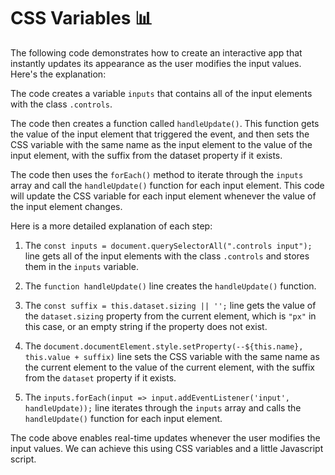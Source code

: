 # CSS Variables 📊

The following code demonstrates how to create an interactive app that instantly updates its appearance as the user modifies the input values.<br> Here's the explanation:


The code creates a variable `inputs` that contains all of the input elements with the class `.controls`.

The code then creates a function called `handleUpdate()`. This function gets the value of the input element that triggered the event, and then sets the CSS variable with the same name as the input element to the value of the input element, with the suffix from the dataset property if it exists.

The code then uses the `forEach()` method to iterate through the `inputs` array and call the `handleUpdate()` function for each input element. This code will update the CSS variable for each input element whenever the value of the input element changes.

Here is a more detailed explanation of each step:

1. The `const inputs = document.querySelectorAll(".controls input");` line gets all of the input elements with the class `.controls` and stores them in the `inputs` variable.

2. The `function handleUpdate()` line creates the `handleUpdate()` function.

3. The `const suffix = this.dataset.sizing || '';` line gets the value of the `dataset.sizing` property from the current element, which is `"px"` in this case, or an empty string if the property does not exist.

4. The `document.documentElement.style.setProperty(--${this.name}, this.value + suffix)` line sets the CSS variable with the same name as the current element to the value of the current element, with the suffix from the `dataset` property if it exists.

5. The `inputs.forEach(input => input.addEventListener('input', handleUpdate));` line iterates through the `inputs` array and calls the `handleUpdate()` function for each input element.


The code above enables real-time updates whenever the user modifies the input values. We can achieve this using CSS variables and a little Javascript script.
